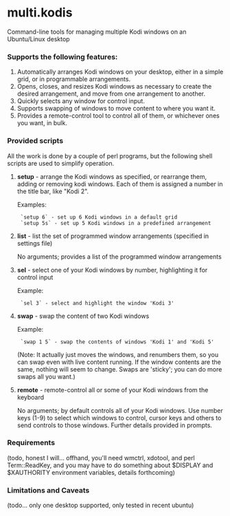 # multi.kodis
Command-line tools for managing multiple Kodi windows on an Ubuntu/Linux desktop

### Supports the following features:

1. Automatically arranges Kodi windows on your desktop, either in a simple grid, or in programmable arrangements.
2. Opens, closes, and resizes Kodi windows as necessary to create the desired arrangement, and move from one arrangement to another.
3. Quickly selects any window for control input.
4. Supports swapping of windows to move content to where you want it.
5. Provides a remote-control tool to control all of them, or whichever ones you want, in bulk.

### Provided scripts

All the work is done by a couple of perl programs, but the following shell scripts are used to simplify operation.

1. **setup** - arrange the Kodi windows as specified, or rearrange them, adding or removing kodi windows. Each of them is assigned a number in the title bar, like "Kodi 2".

	Examples:
	
		`setup 6` - set up 6 Kodi windows in a default grid
		`setup 5s` - set up 5 Kodi windows in a predefined arrangement

2. **list** - list the set of programmed window arrangements (specified in settings file)

	No arguments; provides a list of the programmed window arrangements

3. **sel** - select one of your Kodi windows by number, highlighting it for control input

	Example:
	
		`sel 3` - select and highlight the window 'Kodi 3'

4. **swap** - swap the content of two Kodi windows

	Example:
	
		`swap 1 5` - swap the contents of windows 'Kodi 1' and 'Kodi 5'

	(Note: It actually just moves the windows, and renumbers them, so you can swap even with live content running. If the window contents are the same, nothing will seem to change. Swaps are 'sticky'; you can do more swaps all you want.)

5. **remote** - remote-control all or some of your Kodi windows from the keyboard

	No arguments; by default controls all of your Kodi windows. Use number keys (1-9) to select which windows to control, cursor keys and others to send controls to those windows. Further details provided in prompts.

### Requirements

(todo, honest I will... offhand, you'll need wmctrl, xdotool, and perl Term::ReadKey, and you may have to do something about $DISPLAY and $XAUTHORITY environment variables, details forthcoming)

### Limitations and Caveats

(todo... only one desktop supported, only tested in recent ubuntu)

